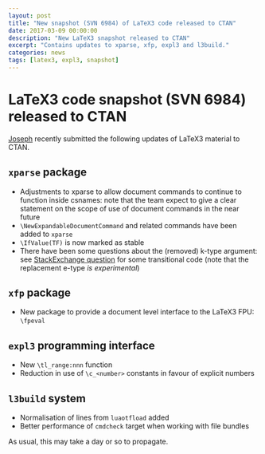 ```yaml
---
layout: post
title: "New snapshot (SVN 6984) of LaTeX3 code released to CTAN"
date: 2017-03-09 00:00:00
description: "New LaTeX3 snapshot released to CTAN"
excerpt: "Contains updates to xparse, xfp, expl3 and l3build."
categories: news
tags: [latex3, expl3, snapshot]
---
```


# LaTeX3 code snapshot (SVN 6984) released to CTAN

[Joseph]({{site.baseurl}}/about/team/#joseph-wright) recently submitted the following updates of LaTeX3 material to CTAN.

## `xparse` package

 - Adjustments to xparse to allow document commands to continue
   to function inside csnames: note that the team expect to give
   a clear statement on the scope of use of document commands in
   the near future
 - `\NewExpandableDocumentCommand` and related commands have been
   added to `xparse`
 - `\IfValue(TF)` is now marked as stable
 - There have been some questions about the (removed) k-type
   argument: see [StackExchange question](http://tex.stackexchange.com/q/357187) for
   some transitional code (note that the replacement e-type
   *is experimental*)

## `xfp` package
 - New package to provide a document level interface to the LaTeX3 FPU:
   `\fpeval`

##  `expl3` programming interface

 - New `\tl_range:nnn` function
 - Reduction in use of `\c_<number>` constants in favour of explicit
   numbers

##  `l3build` system
 - Normalisation of lines from `luaotfload` added
 - Better performance of `cmdcheck` target when working with
   file bundles

As usual, this may take a day or so to propagate.
